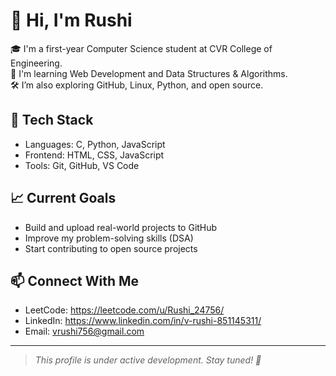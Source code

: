 # 👋 Hi, I'm Rushi

🎓 I'm a first-year Computer Science student at CVR College of Engineering.  
🚀 I'm learning Web Development and Data Structures & Algorithms.  
🛠️ I’m also exploring GitHub, Linux, Python, and open source.

## 🧰 Tech Stack
- Languages: C, Python, JavaScript
- Frontend: HTML, CSS, JavaScript
- Tools: Git, GitHub, VS Code

## 📈 Current Goals
- Build and upload real-world projects to GitHub
- Improve my problem-solving skills (DSA)
- Start contributing to open source projects

## 📫 Connect With Me
- LeetCode: https://leetcode.com/u/Rushi_24756/
- LinkedIn: https://www.linkedin.com/in/v-rushi-851145311/
- Email: vrushi756@gmail.com

---

> *This profile is under active development. Stay tuned! 🚀*
